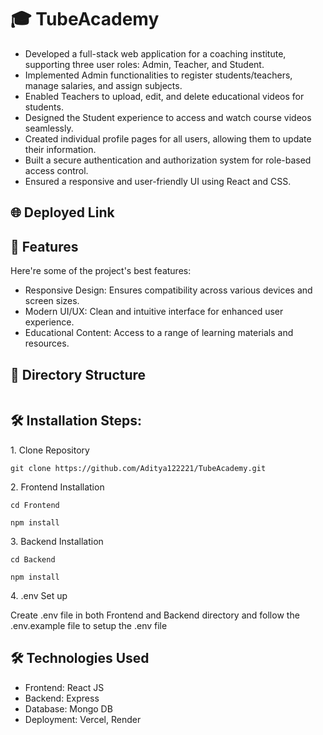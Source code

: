 <h1 id="title">🎓 TubeAcademy</h1>

<ul>
<li>Developed a full-stack web application for a coaching institute, supporting three user roles: Admin, Teacher,
and Student.</li>
<li>Implemented Admin functionalities to register students/teachers, manage salaries, and assign subjects.</li>
<li>Enabled Teachers to upload, edit, and delete educational videos for students.</li>
<li>Designed the Student experience to access and watch course videos seamlessly.</li>
<li>Created individual profile pages for all users, allowing them to update their information.</li>
<li>Built a secure authentication and authorization system for role-based access control.</li>
<li>Ensured a responsive and user-friendly UI using React and CSS.</li>
</ul>

<h2>🌐 Deployed Link</h2>

  
  
<h2>🚀 Features</h2>

Here're some of the project's best features:

*   Responsive Design: Ensures compatibility across various devices and screen sizes.
*   Modern UI/UX: Clean and intuitive interface for enhanced user experience.
*   Educational Content: Access to a range of learning materials and resources.

<h2>📁 Directory Structure</h2>
<pre></pre>

<h2>🛠️ Installation Steps:</h2>

<p>1. Clone Repository</p>

```
git clone https://github.com/Aditya122221/TubeAcademy.git
```

<p>2. Frontend Installation</p>

```
cd Frontend
```
```
npm install
```

<p>3. Backend Installation</p>

```
cd Backend
```
```
npm install
```

<p>4. .env Set up</p>
Create .env file in both Frontend and Backend directory and follow the .env.example file to setup the .env file

<h2>🛠️ Technologies Used</h2>

*   Frontend: React JS
*   Backend: Express
*   Database: Mongo DB
*   Deployment: Vercel, Render